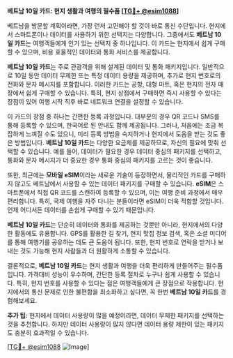 **베트남 10일 카드: 현지 생활과 여행의 필수품 [[TG💪+ @esim1088](https://t.me/s/esim1088)]**

베트남을 방문할 계획이라면, 가장 먼저 고민해야 할 것이 바로 통신 수단입니다. 현지에서 스마트폰이나 데이터를 사용하기 위한 선택지는 다양합니다. 그중에서도 **베트남 10일 카드**는 여행객들에게 인기 있는 선택지 중 하나입니다. 이 카드는 현지에서 쉽게 구매할 수 있으며, 비용 효율적인 데이터와 통화 서비스를 제공합니다.

**베트남 10일 카드**는 주로 관광객을 위해 설계된 데이터 및 통화 패키지입니다. 일반적으로 10일 동안 데이터 무제한 또는 특정 데이터 용량을 제공하며, 추가로 현지 번호로의 전화와 문자 메시지를 포함합니다. 이러한 카드는 공항, 대형 마트, 혹은 현지의 전자 매장에서 쉽게 구매할 수 있습니다. 특히, 현지 상점에서 구매하면 즉시 사용할 수 있다는 장점이 있어 여행 시작 직후 바로 네트워크 연결을 설정할 수 있습니다.

이 카드의 장점 중 하나는 간편한 등록 과정입니다. 대부분의 경우 QR 코드나 SMS를 통해 등록할 수 있으며, 한국어로 된 안내도 함께 제공됩니다. 그러나, 처음에는 조금 복잡하게 느껴질 수도 있으니, 미리 등록 방법을 숙지하거나 현지에서 도움을 받는 것도 좋은 방법입니다. **베트남 10일 카드**는 다양한 요금제를 제공하므로, 자신의 필요에 맞춰 선택할 수 있습니다. 예를 들어, 데이터가 필요한 경우 데이터 중심의 패키지를 선택하고, 통화와 문자 메시지가 더 중요한 경우 통화 중심의 패키지를 고르는 것이 좋습니다.

또한, 최근에는 **모바일 eSIM**이라는 새로운 기술이 등장하면서, 물리적인 카드를 구매하지 않고도 베트남에서 사용할 수 있는 데이터 패키지를 구매할 수 있습니다. **eSIM**은 스마트폰에서 직접 QR 코드를 스캔하여 등록할 수 있으며, 이는 여행 준비 과정에서 매우 편리합니다. 특히, 국제 여행을 자주 다니는 분들이라면 eSIM이 더욱 적합할 것입니다. 언제 어디서든 데이터를 손쉽게 구매할 수 있기 때문입니다.

**베트남 10일 카드**는 단순히 데이터와 통화를 제공하는 것뿐만 아니라, 현지에서의 다양한 활동에도 유용합니다. GPS를 활용한 길 찾기, 현지 맛집 정보 검색, 혹은 소셜 미디어를 통해 여행기를 공유하는 데도 큰 도움이 됩니다. 또한, 현지 번호로 연락을 받거나 보내는 것도 가능해 현지 사람들과 더 원활하게 소통할 수 있습니다.

결론적으로, **베트남 10일 카드**는 현지 생활과 여행을 더욱 편리하게 만들어주는 필수품입니다. 가격대비 성능이 우수하며, 간단한 등록 절차로 누구나 쉽게 사용할 수 있습니다. 특히, 현지 번호를 사용할 수 있다는 점은 여행객들에게 큰 장점으로 작용합니다. 현지에서의 통신 문제로 인한 불편함을 최소화하고 싶다면, 꼭 한번 **베트남 10일 카드**를 경험해보세요.

**추가 팁:** 현지에서 데이터 사용량이 많을 예정이라면, 데이터 무제한 패키지를 선택하는 것을 추천합니다. 하지만 데이터 사용량이 많지 않다면 데이터 용량 제한이 있는 패키지도 충분히 효과적일 수 있습니다.

[[TG💪+ @esim1088](https://t.me/s/esim1088) ![Image](https://i.postimg.cc/Y0z9fWf4/image.png)]
